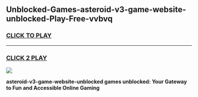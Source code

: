 
## Unblocked-Games-asteroid-v3-game-website-unblocked-Play-Free-vvbvq
<h3>
<a href="https://premium76.site?title=asteroid-v3-game-website-unblocked&ref=19M">CLICK TO PLAY</a></h3>
<hr>

<h3>
<a href="https://premium76.site?title=asteroid-v3-game-website-unblocked&ref=19M">CLICK 2 PLAY</a>
  
</h3>

<a href="https://premium76.site?title=asteroid-v3-game-website-unblocked&ref=19M"><img src="https://clearcache.store/games.png"></a>


**asteroid-v3-game-website-unblocked games unblocked: Your Gateway to Fun and Accessible Online Gaming**
